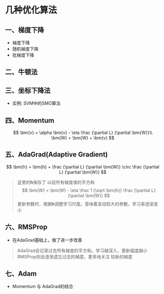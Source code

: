 # 几种优化算法

## 一、梯度下降
- 梯度下降
- 随机梯度下降
- 批梯度下降

## 二、牛顿法

## 三、坐标下降法
- 实例: SVM中的SMO算法

## 四、Momentum
$$
\bm{v} = \alpha \bm{v} - \eta \frac {\partial L} {\partial \bm{W}}\\
\bm{W} = \bm{W} + \bm{v}
$$

## 五、AdaGrad(Adaptive Gradient)
$$
\bm{h} = \bm{h} + \frac {\partial L} {\partial \bm{W}} \circ \frac {\partial L} {\partial \bm{W}}
$$
> 这里的$\bm{h}$保存了 以前所有梯度值的平方和
$$
\bm{W} = \bm{W} - \eta \frac 1 {\sqrt \bm{h}} \frac {\partial L} {\partial \bm{W}}
$$
> 更新参数时，根据$\bm{h}$调整学习尺度。意味着变动较大的参数，学习率逐渐变小

## 六、RMSProp
- 在AdaGrad基础上，做了进一步改善
> AdaGrad会记录过去所有梯度的平方和。学习越深入，更新幅度越小  
> RMSProp则会逐渐遗忘过去的梯度，更多地关注 较新的梯度

## 七、Adam
- Momentum 与 AdaGrad的结合
